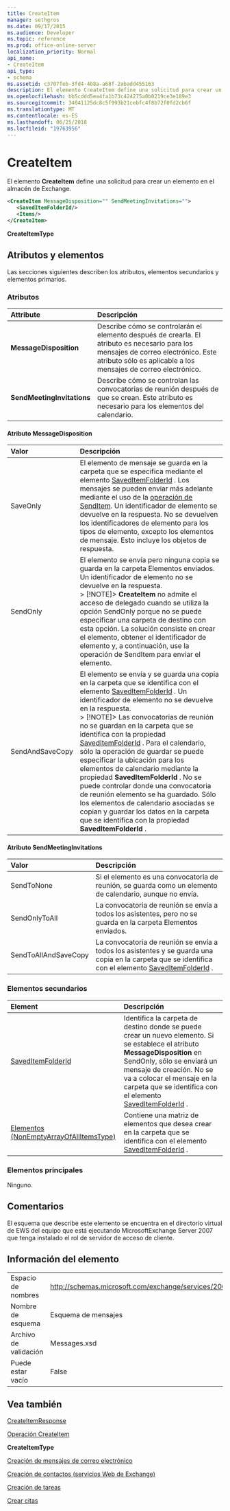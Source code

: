 ```yaml
---
title: CreateItem
manager: sethgros
ms.date: 09/17/2015
ms.audience: Developer
ms.topic: reference
ms.prod: office-online-server
localization_priority: Normal
api_name:
- CreateItem
api_type:
- schema
ms.assetid: c3707feb-3fd4-4b8a-a68f-2abadd455163
description: El elemento CreateItem define una solicitud para crear un elemento en el almacén de Exchange.
ms.openlocfilehash: bb5cddd5ea4fa1b73c424275a0b0219ce3e189e3
ms.sourcegitcommit: 34041125dc8c5f993b21cebfc4f8b72f0fd2cb6f
ms.translationtype: MT
ms.contentlocale: es-ES
ms.lasthandoff: 06/25/2018
ms.locfileid: "19763956"
---
```

# <a name="createitem"></a>CreateItem

El elemento **CreateItem** define una solicitud para crear un elemento en el almacén de Exchange. 
  
```xml
<CreateItem MessageDisposition="" SendMeetingInvitations="">
   <SavedItemFolderId/>
   <Items/>
</CreateItem>
```

 **CreateItemType**
## <a name="attributes-and-elements"></a>Atributos y elementos

Las secciones siguientes describen los atributos, elementos secundarios y elementos primarios.
  
### <a name="attributes"></a>Atributos

|**Attribute**|**Descripción**|
|:-----|:-----|
|**MessageDisposition** <br/> |Describe cómo se controlarán el elemento después de crearla. El atributo es necesario para los mensajes de correo electrónico. Este atributo sólo es aplicable a los mensajes de correo electrónico.  <br/> |
|**SendMeetingInvitations** <br/> |Describe cómo se controlan las convocatorias de reunión después de que se crean. Este atributo es necesario para los elementos del calendario.  <br/> |
   
#### <a name="messagedisposition-attribute"></a>Atributo MessageDisposition

|**Valor**|**Descripción**|
|:-----|:-----|
|SaveOnly  <br/> |El elemento de mensaje se guarda en la carpeta que se especifica mediante el elemento [SavedItemFolderId](saveditemfolderid.md) . Los mensajes se pueden enviar más adelante mediante el uso de la [operación de SendItem](senditem-operation.md). Un identificador de elemento se devuelve en la respuesta. No se devuelven los identificadores de elemento para los tipos de elemento, excepto los elementos de mensaje. Esto incluye los objetos de respuesta.  <br/> |
|SendOnly  <br/> |El elemento se envía pero ninguna copia se guarda en la carpeta Elementos enviados. Un identificador de elemento no se devuelve en la respuesta.  <br/> > [!NOTE]> **CreateItem** no admite el acceso de delegado cuando se utiliza la opción SendOnly porque no se puede especificar una carpeta de destino con esta opción. La solución consiste en crear el elemento, obtener el identificador de elemento y, a continuación, use la operación de SendItem para enviar el elemento.           |
|SendAndSaveCopy  <br/> |El elemento se envía y se guarda una copia en la carpeta que se identifica con el elemento [SavedItemFolderId](saveditemfolderid.md) . Un identificador de elemento no se devuelve en la respuesta.  <br/> > [!NOTE]> Las convocatorias de reunión no se guardan en la carpeta que se identifica con la propiedad [SavedItemFolderId](saveditemfolderid.md) . Para el calendario, sólo la operación de guardar se puede especificar la ubicación para los elementos de calendario mediante la propiedad **SavedItemFolderId** . No se puede controlar donde una convocatoria de reunión elemento se ha guardado. Sólo los elementos de calendario asociadas se copian y guardar los datos en la carpeta que se identifica con la propiedad **SavedItemFolderId** .           |
   
#### <a name="sendmeetinginvitations-attribute"></a>Atributo SendMeetingInvitations

|**Valor**|**Descripción**|
|:-----|:-----|
|SendToNone  <br/> |Si el elemento es una convocatoria de reunión, se guarda como un elemento de calendario, aunque no envía.  <br/> |
|SendOnlyToAll  <br/> |La convocatoria de reunión se envía a todos los asistentes, pero no se guarda en la carpeta Elementos enviados.  <br/> |
|SendToAllAndSaveCopy  <br/> |La convocatoria de reunión se envía a todos los asistentes y se guarda una copia en la carpeta que se identifica con el elemento [SavedItemFolderId](saveditemfolderid.md) .  <br/> |
   
### <a name="child-elements"></a>Elementos secundarios

|**Element**|**Descripción**|
|:-----|:-----|
|[SavedItemFolderId](saveditemfolderid.md) <br/> |Identifica la carpeta de destino donde se puede crear un nuevo elemento. Si se establece el atributo **MessageDisposition** en SendOnly, sólo se enviará un mensaje de creación. No se va a colocar el mensaje en la carpeta que se identifica con el elemento [SavedItemFolderId](saveditemfolderid.md) .  <br/> |
|[Elementos (NonEmptyArrayOfAllItemsType)](items-nonemptyarrayofallitemstype.md) <br/> |Contiene una matriz de elementos que desea crear en la carpeta que se identifica con el elemento [SavedItemFolderId](saveditemfolderid.md) .  <br/> |
   
### <a name="parent-elements"></a>Elementos principales

Ninguno.
  
## <a name="remarks"></a>Comentarios

El esquema que describe este elemento se encuentra en el directorio virtual de EWS del equipo que está ejecutando MicrosoftExchange Server 2007 que tenga instalado el rol de servidor de acceso de cliente.
  
## <a name="element-information"></a>Información del elemento

|||
|:-----|:-----|
|Espacio de nombres  <br/> |http://schemas.microsoft.com/exchange/services/2006/messages  <br/> |
|Nombre de esquema  <br/> |Esquema de mensajes  <br/> |
|Archivo de validación  <br/> |Messages.xsd  <br/> |
|Puede estar vacío  <br/> |False  <br/> |
   
## <a name="see-also"></a>Vea también



[CreateItemResponse](createitemresponse.md)
  
[Operación CreateItem](createitem-operation.md)
  
 **CreateItemType**


[Creación de mensajes de correo electrónico](http://msdn.microsoft.com/library/05bfb83c-2866-427d-a9fe-14ba3cb02793%28Office.15%29.aspx)
  
[Creación de contactos (servicios Web de Exchange)](http://msdn.microsoft.com/library/4845917e-70d1-481c-bbd7-011ec6571789%28Office.15%29.aspx)
  
[Creación de tareas](http://msdn.microsoft.com/library/0ef97334-e8a0-4f67-a23a-dd9e2bbad49f%28Office.15%29.aspx)
  
[Crear citas](http://msdn.microsoft.com/library/2385391e-c9e7-4d45-b803-c4ff94d5c94e%28Office.15%29.aspx)

